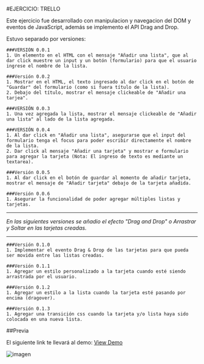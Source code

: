 #EJERCICIO: TRELLO

Este ejercicio fue desarrollado con manipulacion y navegacion del DOM y eventos de JavaScript, además se implemento el API Drag and Drop. 

Estuvo separado por versiones:

	###VERSIÓN 0.0.1
	1. Un elemento en el HTML con el mensaje "Añadir una lista", que al dar click muestre un input y un botón (formulario) para que el usuario ingrese el nombre de la lista.

	###Versión 0.0.2
	1. Mostrar en el HTML, el texto ingresado al dar click en el botón de "Guardar" del formulario (como si fuera título de la lista).
	2. Debajo del título, mostrar el mensaje clickeable de "Añadir una tarjea".

	###VERSIÓN 0.0.3
	1. Una vez agregada la lista, mostrar el mensaje clickeable de "Añadir una lista" al lado de la lista agregada.

	###VERSIÓN 0.0.4
	1. Al dar click en "Añadir una lista", asegurarse que el input del formulario tenga el focus para poder escribir directamente el nombre de la lista.
	2. Dar click al mensaje "Añadir una tarjeta" y mostrar e formulario para agregar la tarjeta (Nota: El ingreso de texto es mediante un textarea).

	###Versión 0.0.5
	1. Al dar click en el botón de guardar al momento de añadir tarjeta, mostrar el mensaje de "Añadir tarjeta" debajo de la tarjeta añadida.

	###Versión 0.0.6
	1. Asegurar la funcionalidad de poder agregar múltiples listas y tarjetas.

***
_En las siguientes versiones se añadio el efecto "Drag and Drop" o Arrastrar y Soltar en las tarjetas creadas._
***

	###Versión 0.1.0
	1. Implementar el evento Drag & Drop de las tarjetas para que pueda ser movida entre las listas creadas.

	###Versión 0.1.1
	1. Agregar un estilo personalizado a la tarjeta cuando esté siendo arrastrada por el usuario.

	###Versión 0.1.2
	1. Agregar un estilo a la lista cuando la tarjeta esté pasando por encima (dragover).

	###Versión 0.1.3
	1. Agregar una transición css cuando la tarjeta y/o lista haya sido colocada en una nueva lista.


##Previa

El siguiente link te llevará al demo: [View Demo](https://jenniferjara.github.io/trello "Demo")

![imagen](http://i65.tinypic.com/2z3qwk2.png)
